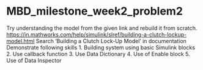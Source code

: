# MBD_milestone_week2_problem2
Try understanding the model from the given link and rebuild it from scratch. https://in.mathworks.com/help/simulink/slref/building-a-clutch-lockup-model.html Search ‘Building a Clutch Lock-Up Model’ in documentation Demonstrate following skills 1. Building system using basic Simulink blocks 2. Use callback function 3. Use Data Dictionary 4. Use of Enable block 5. Use of Data Inspector
